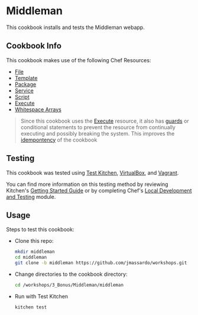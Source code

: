 # Middleman

This cookbook installs and tests the Middleman webapp.

## Cookbook Info

This cookbook makes use of the following Chef Resources:

* [File](https://docs.chef.io/resource_file.html)
* [Template](https://docs.chef.io/resource_template.html)
* [Package](https://docs.chef.io/resource_package.html)
* [Service](https://docs.chef.io/resource_service.html)
* [Script](https://docs.chef.io/resource_script.html)
* [Execute](https://docs.chef.io/resource_execute.html)
* [Whitespace Arrays](https://docs.chef.io/resource_examples.html#package)

>Since this cookbook uses the [Execute](https://docs.chef.io/resource_execute.html) resource, it also has [guards](https://docs.chef.io/resource_common.html#guards) or conditional statements to prevent the resource from continually executing and possibly breaking the system. This improves the [idempontency](https://en.wikipedia.org/wiki/Idempotence) of the cookbook

## Testing

This cookbook was tested using [Test Kitchen](http://kitchen.ci/), [VirtualBox](https://www.virtualbox.org/), and [Vagrant](https://www.vagrantup.com/).

You can find more information on this testing method by reviewing Kitchen's [Getting Started Guide](http://kitchen.ci/docs/getting-started) or by completing Chef's [Local Development and Testing](https://learn.chef.io/tracks/local-development-and-testing#/) module.

## Usage

Steps to test this cookbook:

* Clone this repo:
    ``` bash
    mkdir middleman
    cd middleman
    git clone -b middleman https://github.com/jmassardo/workshops.git
    ```
* Change directories to the cookbook directory:
    ``` bash
    cd /workshops/3_Bonus/Middleman/middleman
    ```
* Run with Test Kitchen
    ``` bash
    kitchen test
    ```
